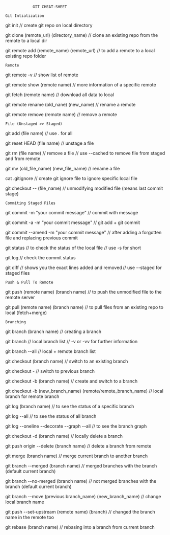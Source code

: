 				GIT CHEAT-SHEET

	Git Intialization
   
git init // create git repo on local directory

git clone (remote_url) (directory_name) // clone an existing repo from the remote to a local dir

git remote add (remote_name) (remote_url) // to add a remote to a local existing  repo folder

	Remote

git remote -v // show list of remote

git remote show (remote name) // more information of a specific remote

git fetch (remote name) // download all data to local

git remote rename (old_nane) (new_name) // rename a remote

git remote remove (remote name) // remove a remote

	File (Unstaged >> Staged)
    
git add (file name) // use . for all

git reset HEAD (file name) // unstage a file

git rm (file name) // remove a file // use --cached to remove file from staged and from remote

git mv (old_file_name) (new_file_name) // rename a file

cat .gitignore // create git ignore file to ignore specific local file 

git checkout -- (file_name) // unmodifying modified file (means last commit stage)

	Commiting Staged Files
    
git commit -m "your commit message" // commit with message

git commit -a -m "your commit message" // git add + git commit

git commit --amend -m "your commit message" // after adding a forgotten file and replacing previous commit 

git status // to check the status of the local file // use -s for short

git log // check the commit status

git diff // shows you the exact lines added and removed // use --staged for staged files

	Push & Pull To Remote

git push (remote name) (branch name) // to push the unmodified file to the remote server

git pull (remote name) (branch name) // to pull files from an existing repo to local (fetch+merge)

	Branching

git branch (branch name) // creating a branch

git branch // local branch list // -v or -vv for further information

git branch --all // local + remote branch list

git checkout (branch name) // switch to an existing branch

git checkout - // switch to previous branch

git checkout -b (branch name) // create and switch to a branch

git checkout -b (new_branch_name) (remote/remote_branch_name) // local branch for remote branch

git log (branch name) // to see the status of a specific branch

git log --all // to see the status of all branch

git log --oneline --decorate --graph --all // to see the branch graph

git checkout -d (branch name) // locally delete a branch

git push origin --delete (branch name) // delete a branch from remote

git merge (branch name) // merge current branch to another branch

git branch --merged (branch name) // merged branches with the branch (default current branch)

git branch --no-merged (branch name) // not merged branches with the branch (default current branch)

git branch --move (previous branch_name) (new_branch_name) // change local branch name

git push --set-upstream (remote name) (branch) // changed the branch name in the remote too

git rebase (branch name) // rebasing into a branch from current branch




